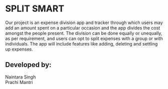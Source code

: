 # SPLIT SMART

Our project is an expense division app and tracker through which users may add an amount spent on a particular occasion and the app divides the cost amongst the people present. The division can be done equally or unequally, as per requirement, and users can opt to split expenses with a group or with individuals. The app will include features like adding, deleting and settling up expenses.

## Developed by:
Naintara Singh <br />
Prachi Mantri




